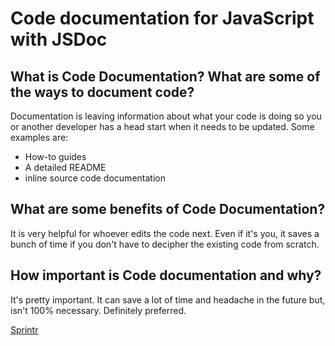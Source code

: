 # Code documentation for JavaScript with JSDoc
## What is Code Documentation? What are some of the ways to document code?
Documentation is leaving information about what your code is doing so you or another developer has a head start when it needs to be updated. Some examples are:

- How-to guides
- A detailed README
- inline source code documentation

## What are some benefits of Code Documentation?
It is very helpful for whoever edits the code next. Even if it's you, it saves a bunch of time if you don't have to decipher the existing code from scratch.

## How important is Code documentation and why?
It's pretty important. It can save a lot of time and headache in the future but, isn't 100% necessary. Definitely preferred.

[Sprintr](https://github.com/amanda-rice/sprintr)